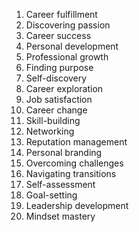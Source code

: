 1. Career fulfillment
2. Discovering passion
3. Career success
4. Personal development
5. Professional growth
6. Finding purpose
7. Self-discovery
8. Career exploration
9. Job satisfaction
10. Career change
11. Skill-building
12. Networking
13. Reputation management
14. Personal branding
15. Overcoming challenges
16. Navigating transitions
17. Self-assessment
18. Goal-setting
19. Leadership development
20. Mindset mastery

